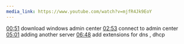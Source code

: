 ```yaml
---
media_link: https://www.youtube.com/watch?v=mjfR4Jk9EoY
---
```

[00:51](https://www.youtube.com/watch?t=51&v=mjfR4Jk9EoY)
download windows admin center
[02:53](https://www.youtube.com/watch?t=173&v=mjfR4Jk9EoY)
connect to admin center
[05:01](https://www.youtube.com/watch?t=301&v=mjfR4Jk9EoY)
adding another server
[06:48](https://www.youtube.com/watch?t=408&v=mjfR4Jk9EoY)
add extensions for dns , dhcp

